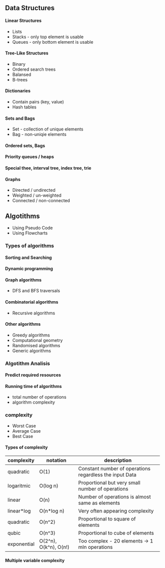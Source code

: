 ## Data Structures
#### Linear Structures
- Lists
- Stacks - only top element is usable
- Queues - only bottom element is usable
#### Tree-Like Structures
- Binary
- Ordered search trees
- Balansed
- B-trees
#### Dictionaries
- Contain pairs (key, value)
- Hash tables
#### Sets and Bags
- Set - collection of unique elements
- Bag - non-uniqie elements
#### Ordered sets, Bags
#### Priority queues / heaps
#### Special thee, interval tree, index tree, trie
#### Graphs
- Directed / undirected
- Weighted / un-weighted
- Connected / non-connected

## Algotithms

- Using Pseudo Code
- Using Flowcharts

### Types of algorithms

#### Sorting and Searching
#### Dynamic programming
#### Graph algorithms
- DFS and BFS traversals
#### Combinatorial algorithms
- Recursive algorithms
#### Other algorithms
- Greedy algorithms
- Computational geometry
- Randomised algorithms
- Generic algorithms

### Algotithm Analisis

#### Predict required resources
#### Running time of algorithms
- total number of operations
- algorithm complexity

### complexity
- Worst Case
- Average Case
- Best Case

#### Types of complexity

complexity | notation | description
-- | -- | --
quadratic | O(1) | Constant number of operations regardless the input Data
logaritmic | O(log n) | Proportional but very small number of operations
linear | O(n) | Number of operations is almost same as elements
linear*log | O(n*log n) | Very often appearing complexity
quadratic | O(n^2) | Proportional to square of elements
qubic | O(n^3) | Proportional to cube of elements
exponential | O(2^n), O(k^n), O(n!) | Too complex - 20 elements -> 1 mln operations

#### Multiple variable complexity
